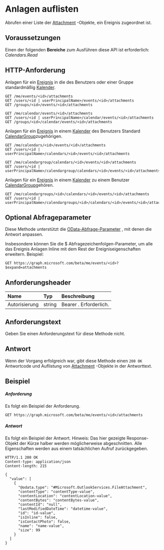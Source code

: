 # <a name="list-attachments"></a>Anlagen auflisten

Abrufen einer Liste der [Attachment](../resources/attachment.md) -Objekte, ein Ereignis zugeordnet ist.

## <a name="prerequisites"></a>Voraussetzungen
Einen der folgenden **Bereiche** zum Ausführen diese API ist erforderlich: *Calendars.Read* 
## <a name="http-request"></a>HTTP-Anforderung
<!-- { "blockType": "ignored" } -->
Anlagen für ein [Ereignis](../resources/event.md) in die des Benutzers oder einer Gruppe standardmäßig [Kalender](../resources/calendar.md).
```http
GET /me/events/<id>/attachments
GET /users/<id | userPrincipalName>/events/<id>/attachments
GET /groups/<id>/events/<id>/attachments

GET /me/calendar/events/<id>/attachments
GET /users/<id | userPrincipalName>/calendar/events/<id>/attachments
GET /groups/<id>/calendar/events/<id>/attachments
```
Anlagen für ein [Ereignis](../resources/event.md) in einem [Kalender](../resources/calendar.md) des Benutzers Standard [CalendarGroup](../resources/calendargroup.md)zugehörigen.
```http
GET /me/calendars/<id>/events/<id>/attachments
GET /users/<id | userPrincipalName>/calendars/<id>/events/<id>/attachments

GET /me/calendargroup/calendars/<id>/events/<id>/attachments
GET /users/<id | userPrincipalName>/calendargroup/calendars/<id>/events/<id>/attachments
```
Anlagen für ein [Ereignis](../resources/event.md) in einem [Kalender](../resources/calendar.md) zu einem Benutzer [CalendarGroup](../resources/calendargroup.md)gehören.
```http
GET /me/calendargroups/<id>/calendars/<id>/events/<id>/attachments
GET /users/<id | userPrincipalName>/calendargroups/<id>/calendars/<id>/events/<id>/attachments
```
## <a name="optional-query-parameters"></a>Optional Abfrageparameter
Diese Methode unterstützt die [OData-Abfrage-Parameter](http://graph.microsoft.io/docs/overview/query_parameters) , mit denen die Antwort anpassen.

Insbesondere können Sie die $ Abfragezeichenfolgen-Parameter, um alle das Ereignis Anlagen Inline mit dem Rest der Ereigniseigenschaften erweitern. Beispiel:

```
GET https://graph.microsoft.com/beta/me/events/<id>?$expand=attachments
```


## <a name="request-headers"></a>Anforderungsheader
| Name       | Typ | Beschreibung|
|:-----------|:------|:----------|
| Autorisierung  | string  | Bearer <token>. Erforderlich. |

## <a name="request-body"></a>Anforderungstext
Geben Sie einen Anforderungstext für diese Methode nicht.
## <a name="response"></a>Antwort
Wenn der Vorgang erfolgreich war, gibt diese Methode einen `200 OK` Antwortcode und Auflistung von [Attachment](../resources/attachment.md) -Objekte in der Antworttext.
## <a name="example"></a>Beispiel
##### <a name="request"></a>Anforderung
Es folgt ein Beispiel der Anforderung.
<!-- {
  "blockType": "request",
  "name": "get_attachments"
}-->
```http
GET https://graph.microsoft.com/beta/me/events/<id>/attachments
```
##### <a name="response"></a>Antwort
Es folgt ein Beispiel der Antwort. Hinweis: Das hier gezeigte Response-Objekt der Kürze halber werden möglicherweise abgeschnitten. Alle Eigenschaften werden aus einem tatsächlichen Aufruf zurückgegeben.
<!-- {
  "blockType": "response",
  "truncated": true,
  "@odata.type": "microsoft.graph.attachment",
  "isCollection": true
} -->
```http
HTTP/1.1 200 OK
Content-type: application/json
Content-length: 215

{
  "value": [
    {
      "@odata.type": "#Microsoft.OutlookServices.FileAttachment",
      "contentType": "contentType-value",
      "contentLocation": "contentLocation-value",
      "contentBytes": "contentBytes-value",
      "contentId": "null",
      "lastModifiedDateTime": "datetime-value",
      "id": "id-value",
      "isInline": false,
      "isContactPhoto": false,
      "name": "name-value",
      "size": 99
    }
  ]
}
```

<!-- uuid: 8fcb5dbc-d5aa-4681-8e31-b001d5168d79
2015-10-25 14:57:30 UTC -->
<!-- {
  "type": "#page.annotation",
  "description": "List attachments",
  "keywords": "",
  "section": "documentation",
  "tocPath": ""
}-->